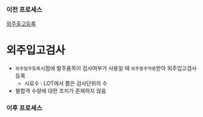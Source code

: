 ### 이전 프로세스

[외주출고등록](./외주출고등록.md#외주출고등록)

# 외주입고검사

- `외주발주등록`시점에 발주품목이 검사여부가 사용일 때 `외주발주적용`받아 외주입고검사등록
    - 시료수 : LOT에서 뽑은 검사단위의 수
- 불합격 수량에 대한 조치가 존재하지 않음

### 이후 프로세스
